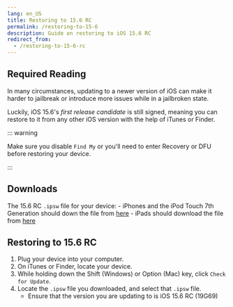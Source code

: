```yaml
---
lang: en_US
title: Restoring to 15.6 RC
permalink: /restoring-to-15-6
description: Guide on restoring to iOS 15.6 RC
redirect_from:
  - /restoring-to-15-6-rc
---
```


## Required Reading

In many circumstances, updating to a newer version of iOS can make it harder to jailbreak or introduce more issues while in a jailbroken state.

Luckily, iOS 15.6's *first release candidate* is still signed, meaning you can restore to it from any other iOS version with the help of iTunes or Finder.

::: warning

Make sure you disable `Find My` or you'll need to enter Recovery or DFU before restoring your device.

:::

## Downloads

The 15.6 RC `.ipsw` file for your device:
    - iPhones and the iPod Touch 7th Generation should down the file from [here](https://appledb.dev/firmware/iOS/19G69)
    - iPads should download the file from [here](https://appledb.dev/firmware/iPadOS/19G69)

## Restoring to 15.6 RC

1. Plug your device into your computer.
1. On iTunes or Finder, locate your device.
1. While holding down the Shift (Windows) or Option (Mac) key, click `Check for Update`.
1. Locate the `.ipsw` file you downloaded, and select that `.ipsw` file.
    - Ensure that the version you are updating to is iOS 15.6 RC (19G69)